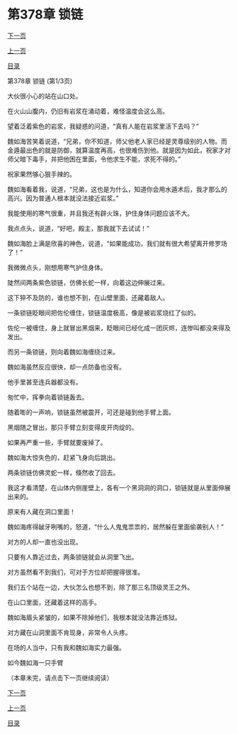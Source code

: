 <h1>第378章    锁链</h1>
            <div><p><a href="./1132_%E7%AC%AC378%E7%AB%A0_%E9%94%81%E9%93%BE.md">下一页</a></p><p><a href="./1130_%E7%AC%AC377%E7%AB%A0_%E9%87%91%E9%81%81%E6%9C%AF.md">上一页</a></p><p><a href="../">目录</a></p></div>
            <div><p>第378章    锁链 (第1/3页)</p><p>大伙很小心的站在山口处。</p><p>在火山山腹内，仍旧有岩浆在涌动着，难怪温度会这么高。</p><p>望着泛着紫色的岩浆，我疑惑的问道，“真有人能在岩浆里活下去吗？”</p><p>魏如海苦笑着说道，“兄弟，你不知道，师父他老人家已经是灵尊级别的人物。而金遁最出色的就是防御，就算温度再高，也很难伤到他。就是因为如此，祝家才对师父暗下毒手，并把他困在里面，令他求生不能，求死不得的。”</p><p>祝家果然够心狠手辣的。</p><p>魏如海看着我，说道，“兄弟，这也是为什么，知道你会用水遁术后，我才那么的高兴。因为普通人根本就没法接近岩浆。”</p><p>我能使用的寒气很重，并且我还有辟火珠，护住身体问题应该不大。</p><p>我点点头，说道，“好吧，殿主，那我就下去试试！”</p><p>魏如海脸上满是欣喜的神色，说道，“如果能成功，我们就有很大希望离开修罗场了！”</p><p>我微微点头，刚想用寒气护住身体。</p><p>陡然间两条紫色锁链，仿佛长蛇一样，向着这边伸展过来。</p><p>这下猝不及防的，谁也想不到，在山壁里面，还藏着敌人。</p><p>一条锁链眨眼间把佐伦缠住，锁链温度极高，像是被岩浆烧红了似的。</p><p>佐伦一被缠住，身上就冒出黑烟来，眨眼间已经化成一团灰烬，连惨叫都没来得及发出。</p><p>而另一条锁链，则向着魏如海缠绕过来。</p><p>魏如海虽然反应很快，却一点防备也没有。</p><p>他手里甚至连兵器都没有。</p><p>匆忙中，挥拳向着锁链轰去。</p><p>随着嘭的一声响，锁链虽然被震开，可还是碰到他手臂上面。</p><p>黑烟随之冒出，那只手臂立刻变得皮开肉绽的。</p><p>如果再严重一些，手臂就要废掉了。</p><p>魏如海大惊失色的，赶紧飞身向后跳出。</p><p>两条锁链仿佛灵蛇一样，倏然收了回去。</p><p>我这才看清楚，在山体内侧崖壁上，各有一个黑洞洞的洞口，锁链就是从里面伸展出来的。</p><p>原来有人藏在洞口里面！</p><p>魏如海疼得龇牙咧嘴的，怒道，“什么人鬼鬼祟祟的，居然躲在里面偷袭别人！”</p><p>对方的人却一直也没出现。</p><p>只要有人靠近过去，两条锁链就会从洞里飞出。</p><p>对方虽然看不到我们，可对于方位却把握得很准。</p><p>我们五个站在一边，大伙怎么也想不到，除了那三名顶级灵王之外。</p><p>在山口里面，还藏着这样的高手。</p><p>魏如海眉头紧皱的，如果不除掉他们，我根本就没法靠近炼狱。</p><p>对方藏在山洞里面不肯现身，非常令人头疼。</p><p>在场的人当中，只有我和魏如海实力最强。</p><p>如今魏如海一只手臂</p><p>（本章未完，请点击下一页继续阅读）</p></div>
            <div><p><a href="./1132_%E7%AC%AC378%E7%AB%A0_%E9%94%81%E9%93%BE.md">下一页</a></p><p><a href="./1130_%E7%AC%AC377%E7%AB%A0_%E9%87%91%E9%81%81%E6%9C%AF.md">上一页</a></p><p><a href="../">目录</a></p></div>